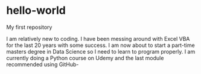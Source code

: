 # hello-world
My first repository

I am relatively new to coding.
I have been messing around with Excel VBA for the last 20 years with some success.
I am now about to start a part-time masters degree in Data Science so I need to learn
to program properly.
I am currently doing a Python course on Udemy and the last module recommended using GitHub-
